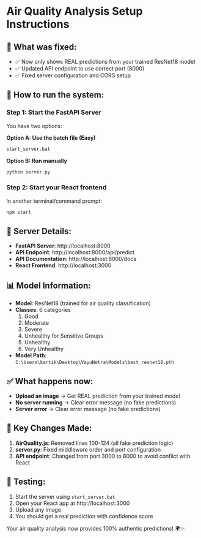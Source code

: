 # Air Quality Analysis Setup Instructions

## 🎯 What was fixed:
- ✅ Now only shows REAL predictions from your trained ResNet18 model
- ✅ Updated API endpoint to use correct port (8000)
- ✅ Fixed server configuration and CORS setup

## 🚀 How to run the system:

### Step 1: Start the FastAPI Server
You have two options:

**Option A: Use the batch file (Easy)**
```bash
start_server.bat
```

**Option B: Run manually**
```bash
python server.py
```

### Step 2: Start your React frontend
In another terminal/command prompt:
```bash
npm start
```

## 🔧 Server Details:
- **FastAPI Server**: http://localhost:8000
- **API Endpoint**: http://localhost:8000/api/predict
- **API Documentation**: http://localhost:8000/docs
- **React Frontend**: http://localhost:3000

## 📊 Model Information:
- **Model**: ResNet18 (trained for air quality classification)
- **Classes**: 6 categories
  1. Good
  2. Moderate
  3. Severe
  4. Unhealthy for Sensitive Groups
  5. Unhealthy
  6. Very Unhealthy
- **Model Path**: `C:\Users\kartik\Desktop\VayuNetra\Models\best_resnet18.pth`

## ✅ What happens now:
- **Upload an image** → Get REAL prediction from your trained model
- **No server running** → Clear error message (no fake predictions)
- **Server error** → Clear error message (no fake predictions)

## 🎯 Key Changes Made:
1. **AirQuality.js**: Removed lines 100-124 (all fake prediction logic)
2. **server.py**: Fixed middleware order and port configuration
3. **API endpoint**: Changed from port 3000 to 8000 to avoid conflict with React

## 🧪 Testing:
1. Start the server using `start_server.bat`
2. Open your React app at http://localhost:3000
3. Upload any image
4. You should get a real prediction with confidence score

Your air quality analysis now provides 100% authentic predictions! 🌍✨

